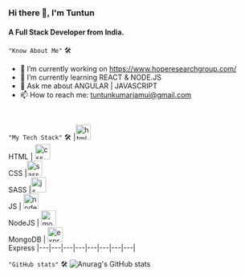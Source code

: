 ### Hi there 👋, I'm Tuntun 
####                 A Full Stack Developer from India.                              


``` "Know About Me" ``` 🛠
- 🔭 I’m currently working on https://www.hoperesearchgroup.com/ 
- 🌱 I’m currently learning REACT & NODE.JS 
- 💬 Ask me about ANGULAR | JAVASCRIPT 
- 📫 How to reach me: tuntunkumarjamui@gmail.com 
<br />


``` "My Tech Stack" ``` 🛠
|<img src="https://raw.githubusercontent.com/github/explore/80688e429a7d4ef2fca1e82350fe8e3517d3494d/topics/html/html.png" alt="html logo" width="30"><br/>HTML | <img src="https://raw.githubusercontent.com/github/explore/80688e429a7d4ef2fca1e82350fe8e3517d3494d/topics/css/css.png" alt="css logo" width="30"><br/>CSS |<img src="https://raw.githubusercontent.com/github/explore/80688e429a7d4ef2fca1e82350fe8e3517d3494d/topics/sass/sass.png" alt="sass logo" width="30"><br/>SASS |<img src="https://raw.githubusercontent.com/github/explore/80688e429a7d4ef2fca1e82350fe8e3517d3494d/topics/javascript/javascript.png" alt="js logo" width="30"><br/>JS | <img src="https://raw.githubusercontent.com/github/explore/80688e429a7d4ef2fca1e82350fe8e3517d3494d/topics/nodejs/nodejs.png" alt="node logo" width="30"><br/>NodeJS | <img src="https://raw.githubusercontent.com/github/explore/80688e429a7d4ef2fca1e82350fe8e3517d3494d/topics/mongodb/mongodb.png" alt="mongodb logo" width="30"><br/>MongoDB | <img src="https://raw.githubusercontent.com/github/explore/80688e429a7d4ef2fca1e82350fe8e3517d3494d/topics/express/express.png" alt="express logo" width="30"><br/>Express
|---|---|---|---|---|---|---|---|
<br />

``` "GitHub stats" ``` 🛠
![Anurag's GitHub stats](https://github-readme-stats.vercel.app/api?username=tuntunpandit&show_icons=true&theme=radical)
<br />









